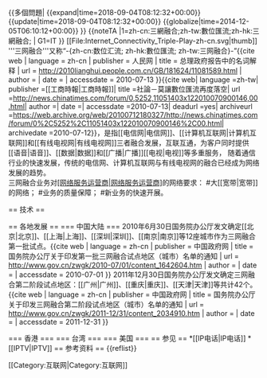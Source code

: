 {{多個問題|
{{expand|time=2018-09-04T08:12:32+00:00}}
{{update|time=2018-09-04T08:12:32+00:00}}
{{globalize|time=2014-12-05T06:10:12+00:00}}
}}
{{noteTA
|1=zh-cn:三網融合;zh-tw:數位匯流;zh-hk:三網融合;
| G1=IT
}}
[[File:Internet_Connectivity_Triple-Play-zh-cn.svg|thumb]]
'''三网融合'''又称“-{zh-cn:数位汇流; zh-hk:數位匯流; zh-tw:三网融合}-”<ref>{{cite web | language = zh-cn | publisher = 人民网 | title = 总理政府报告中的名词解释 | url = http://2010lianghui.people.com.cn/GB/181624/11081589.html | author =  | date =  | accessdate = 2010-07-13 }}</ref><ref>{{cite web| language =zh-tw| publisher =[[工商時報|工商時報]]| title =社論－莫讓數位匯流再度落空| url =http://news.chinatimes.com/forum/0,5252,11051403x122010070900146,00.html| author =| date =| accessdate =2010-07-13| deadurl =yes| archiveurl =https://web.archive.org/web/20100712180327/http://news.chinatimes.com/forum/0%2C5252%2C11051403x122010070900146%2C00.html| archivedate =2010-07-12}}</ref>，是指[[电信网|电信网]]、[[计算机互联网|计算机互联网]]和[[有线电视网|有线电视网]]三者融合发展，互联互通，为客户同时提供[[语音|语音]]、[[数据|数据]]和[[广播|广播]][[电视|电视]]等多重服务，
随着通信行业的快速发展，传统的电信网、计算机互联网与有线电视网的融合已经成为网络发展的趋势。<br>
三网融合业务对[[网络服务运营商|网络服务运营商]]([[ISP|ISP]])的网络要求：
#大[[宽带|宽带]]的网络；
#业务的质量保障；
#新业务的快速开展。

== 技术 ==

== 各地发展 ==
=== 中国大陆 ===
2010年6月30日国务院办公厅发文确定[[北京|北京]]、[[上海|上海]]、[[深圳|深圳]]、[[南京|南京]]等12座城市作为三网融合第一批试点。<ref>{{cite web | language = zh-cn | publisher = 中国政府网 | title = 国务院办公厅关于印发第一批三网融合试点地区（城市）名单的通知 | url = http://www.gov.cn/zwgk/2010-07/01/content_1642604.htm | author =  | date =  | accessdate = 2010-07-01 }}</ref>
2011年12月30日国务院办公厅发文确定三网融合第二阶段试点地区：[[广州|广州]]、[[重庆|重庆]]、[[天津|天津]]等共计42个。
<ref>{{cite web | language = zh-cn | publisher = 中国政府网 | title = 国务院办公厅关于印发三网融合第二阶段试点地区（城市）名单的通知 | url = http://www.gov.cn/zwgk/2011-12/31/content_2034910.htm | author =  | date =  | accessdate = 2011-12-31 }}</ref>

=== 香港 ===
=== 台湾 ===
=== 美国 ===
== 参见 ==
*[[IP电话|IP电话]]
*[[IPTV|IPTV]]
== 参考资料 ==
{{reflist}}

[[Category:互联网|Category:互联网]]